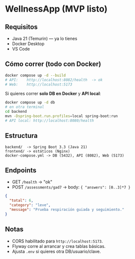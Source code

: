# WellnessApp (MVP listo)

## Requisitos
- Java 21 (Temurin) — ya lo tienes
- Docker Desktop
- VS Code

## Cómo correr (todo con Docker)
```bash
docker compose up -d --build
# API:    http://localhost:8082/health  -> ok
# Web:    http://localhost:5173
```

Si quieres correr **solo DB en Docker** y **API local**:
```bash
docker compose up -d db
# en otra terminal
cd backend
mvn -Dspring-boot.run.profiles=local spring-boot:run
# API local: http://localhost:8080/health
```

## Estructura
```
backend/  -> Spring Boot 3.3 (Java 21)
frontend/ -> estáticos (Nginx)
docker-compose.yml -> DB (5432), API (8082), Web (5173)
```

## Endpoints
- GET `/health` -> "ok"
- POST `/assessments/gad7` -> body: `{ "answers": [0..3]*7 }`
```json
{
  "total": 6,
  "category": "leve",
  "message": "Prueba respiración guiada y seguimiento."
}
```

## Notas
- CORS habilitado para `http://localhost:5173`.
- Flyway corre al arrancar y crea tablas básicas.
- Ajusta `.env` si quieres otra DB/usuario/clave.
```
